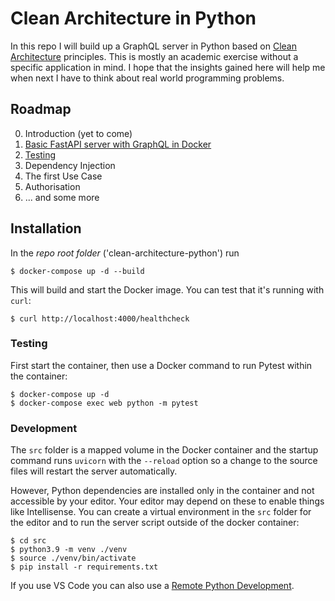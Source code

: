# Clean Architecture in Python

In this repo I will build up a GraphQL server in Python based on [Clean Architecture](https://blog.cleancoder.com/uncle-bob/2012/08/13/the-clean-architecture.html) principles. This is mostly an academic exercise without a specific application in mind. I hope that the insights gained here will help me when next I have to think about real world programming problems.

## Roadmap

0. Introduction (yet to come)
1. [Basic FastAPI server with GraphQL in Docker](./src/docs/01_fastapi_graphql_docker.md)
2. [Testing](./src/docs/02_testing.md)
3. Dependency Injection
4. The first Use Case
5. Authorisation
6. ... and some more

## Installation

In the _repo root folder_ ('clean-architecture-python') run

```
$ docker-compose up -d --build
```

This will build and start the Docker image. You can test that it's running with `curl`:

```
$ curl http://localhost:4000/healthcheck
```

### Testing

First start the container, then use a Docker command to run Pytest within the container:

```
$ docker-compose up -d
$ docker-compose exec web python -m pytest
```

### Development

The `src` folder is a mapped volume in the Docker container and the startup command runs `uvicorn` with the `--reload` option so a change to the source files will restart the server automatically.

However, Python dependencies are installed only in the container and not accessible by your editor. Your editor may depend on these to enable things like Intellisense. You can create a virtual environment in the `src` folder for the editor and to run the server script outside of the docker container:

```
$ cd src
$ python3.9 -m venv ./venv
$ source ./venv/bin/activate
$ pip install -r requirements.txt
```

If you use VS Code you can also use a [Remote Python Development](https://devblogs.microsoft.com/python/remote-python-development-in-visual-studio-code/).
